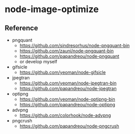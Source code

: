 # node-image-optimize

## Reference

- pngquant
    - https://github.com/sindresorhus/node-pngquant-bin
    - https://github.com/zauni/node-pngquant-bin
    - https://github.com/papandreou/node-pngquant
    - or develop myself
- gifsicle
    - https://github.com/yeoman/node-gifsicle
- jpegtran
    - https://github.com/yeoman/node-jpegtran-bin
    - https://github.com/papandreou/node-jpegtran
- optipng
    - https://github.com/yeoman/node-optipng-bin
    - https://github.com/papandreou/node-optipng
- advpng
    - https://github.com/colorhook/node-advpng
- pngcrush
    - https://github.com/papandreou/node-pngcrush